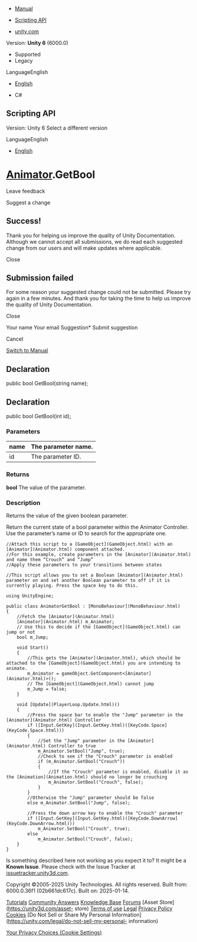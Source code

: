 [ ]()

  * [Manual](../Manual/index.html)
  * [Scripting API](../ScriptReference/index.html)

  * [unity.com](https://unity.com/)

Version: **Unity 6** (6000.0)

  * Supported
  * Legacy

LanguageEnglish

  * [English]()

  * C#

[ ](https://docs.unity3d.com)

## Scripting API

Version: Unity 6 Select a different version

LanguageEnglish

  * [English]()

#  [Animator](Animator.html).GetBool

Leave feedback

Suggest a change

## Success!

Thank you for helping us improve the quality of Unity Documentation. Although
we cannot accept all submissions, we do read each suggested change from our
users and will make updates where applicable.

Close

## Submission failed

For some reason your suggested change could not be submitted. Please <a>try
again</a> in a few minutes. And thank you for taking the time to help us
improve the quality of Unity Documentation.

Close

Your name Your email Suggestion* Submit suggestion

Cancel

[Switch to Manual](../Manual/class-Animator.html "Go to Animator Component in
the Manual")

## Declaration

public bool GetBool(string name);

## Declaration

public bool GetBool(int id);

### Parameters

name | The parameter name.  
---|---  
id | The parameter ID.  
  
### Returns

**bool** The value of the parameter.

### Description

Returns the value of the given boolean parameter.

Return the current state of a bool parameter within the Animator Controller.
Use the parameter’s name or ID to search for the appropriate one.

    
    
    //Attach this script to a [GameObject](GameObject.html) with an [Animator](Animator.html) component attached.
    //For this example, create parameters in the [Animator](Animator.html) and name them “Crouch” and “Jump”
    //Apply these parameters to your transitions between states  
      
    //This script allows you to set a Boolean [Animator](Animator.html) parameter on and set another Boolean parameter to off if it is currently playing. Press the space key to do this.  
      
    using UnityEngine;  
      
    public class AnimatorGetBool : [MonoBehaviour](MonoBehaviour.html)
    {
        //Fetch the [Animator](Animator.html)
        [Animator](Animator.html) m_Animator;
        // Use this to decide if the [GameObject](GameObject.html) can jump or not
        bool m_Jump;  
      
        void Start()
        {
            //This gets the [Animator](Animator.html), which should be attached to the [GameObject](GameObject.html) you are intending to animate.
            m_Animator = gameObject.GetComponent<[Animator](Animator.html)>();
            // The [GameObject](GameObject.html) cannot jump
            m_Jump = false;
        }  
      
        void [Update](PlayerLoop.Update.html)()
        {
            //Press the space bar to enable the "Jump" parameter in the [Animator](Animator.html) Controller
            if ([Input.GetKey](Input.GetKey.html)([KeyCode.Space](KeyCode.Space.html)))
            {
                //Set the "Jump" parameter in the [Animator](Animator.html) Controller to true
                m_Animator.SetBool("Jump", true);
                //Check to see if the "Crouch" parameter is enabled
                if (m_Animator.GetBool("Crouch"))
                {
                    //If the "Crouch" parameter is enabled, disable it as the [Animation](Animation.html) should no longer be crouching
                    m_Animator.SetBool("Crouch", false);
                }
            }
            //Otherwise the "Jump" parameter should be false
            else m_Animator.SetBool("Jump", false);  
      
            //Press the down arrow key to enable the "Crouch" parameter
            if ([Input.GetKey](Input.GetKey.html)([KeyCode.DownArrow](KeyCode.DownArrow.html)))
                m_Animator.SetBool("Crouch", true);
            else
                m_Animator.SetBool("Crouch", false);
        }
    }
    

Is something described here not working as you expect it to? It might be a
**Known Issue**. Please check with the Issue Tracker at
[issuetracker.unity3d.com](https://issuetracker.unity3d.com).

Copyright ©2005-2025 Unity Technologies. All rights reserved. Built from:
6000.0.36f1 (02b661dc617c). Built on: 2025-01-14.

[Tutorials](https://unity3d.com/learn) [Community
Answers](https://answers.unity3d.com) [Knowledge
Base](https://support.unity3d.com/hc/en-us)
[Forums](https://forum.unity3d.com) [Asset Store](https://unity3d.com/asset-
store) [Terms of use](https://docs.unity3d.com/Manual/TermsOfUse.html)
[Legal](https://unity.com/legal) [Privacy
Policy](https://unity.com/legal/privacy-policy)
[Cookies](https://unity.com/legal/cookie-policy) [Do Not Sell or Share My
Personal Information](https://unity.com/legal/do-not-sell-my-personal-
information)

[Your Privacy Choices (Cookie Settings)](javascript:void\(0\);)

